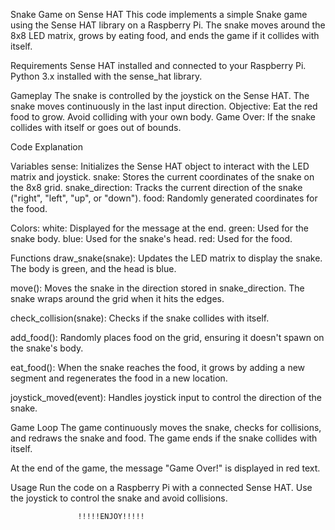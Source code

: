 Snake Game on Sense HAT
This code implements a simple Snake game using the Sense HAT library on a Raspberry Pi. The snake moves around the 8x8 LED matrix, grows by eating food, and ends the game if it collides with itself.

Requirements
Sense HAT installed and connected to your Raspberry Pi.
Python 3.x installed with the sense_hat library. 

Gameplay
The snake is controlled by the joystick on the Sense HAT. The snake moves continuously in the last input direction.
Objective: Eat the red food to grow. Avoid colliding with your own body.
Game Over: If the snake collides with itself or goes out of bounds.

Code Explanation

Variables
   sense: Initializes the Sense HAT object to interact with the LED matrix and joystick.
   snake: Stores the current coordinates of the snake on the 8x8 grid.
   snake_direction: Tracks the current direction of the snake ("right", "left", "up", or "down").
   food: Randomly generated coordinates for the food.

Colors:
   white: Displayed for the message at the end.
   green: Used for the snake body.
   blue: Used for the snake's head.
   red: Used for the food.

Functions
   draw_snake(snake): Updates the LED matrix to display the snake. The body is green, and the head is blue.

   move(): Moves the snake in the direction stored in snake_direction. The snake wraps around the grid when it hits the edges.

   check_collision(snake): Checks if the snake collides with itself.

   add_food(): Randomly places food on the grid, ensuring it doesn't spawn on the snake's body.

   eat_food(): When the snake reaches the food, it grows by adding a new segment and regenerates the food in a new location.

   joystick_moved(event): Handles joystick input to control the direction of the snake.

Game Loop
The game continuously moves the snake, checks for collisions, and redraws the snake and food. The game ends if the snake collides with itself.

At the end of the game, the message "Game Over!" is displayed in red text.

Usage
Run the code on a Raspberry Pi with a connected Sense HAT.
Use the joystick to control the snake and avoid collisions.


                   !!!!!ENJOY!!!!!
